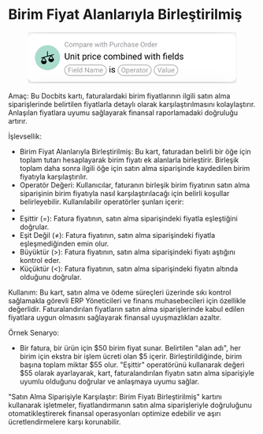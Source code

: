 # Birim Fiyat Alanlarıyla Birleştirilmiş

<figure><img src="../../../.gitbook/assets/Bildschirmfoto 2024-05-02 um 14.24.55.png" alt=""><figcaption></figcaption></figure>

Amaç: Bu Docbits kartı, faturalardaki birim fiyatlarının ilgili satın alma siparişlerinde belirtilen fiyatlarla detaylı olarak karşılaştırılmasını kolaylaştırır. Anlaşılan fiyatlara uyumu sağlayarak finansal raporlamadaki doğruluğu artırır.

İşlevsellik:

* Birim Fiyat Alanlarıyla Birleştirilmiş: Bu kart, faturadan belirli bir öğe için toplam tutarı hesaplayarak birim fiyatı ek alanlarla birleştirir. Birleşik toplam daha sonra ilgili öğe için satın alma siparişinde kaydedilen birim fiyatıyla karşılaştırılır.
* Operatör Değeri: Kullanıcılar, faturanın birleşik birim fiyatının satın alma siparişinin birim fiyatıyla nasıl karşılaştırılacağı için belirli koşullar belirleyebilir. Kullanılabilir operatörler şunları içerir:
*
* Eşittir (=): Fatura fiyatının, satın alma siparişindeki fiyatla eşleştiğini doğrular.
* Eşit Değil (≠): Fatura fiyatının, satın alma siparişindeki fiyatla eşleşmediğinden emin olur.
* Büyüktür (>): Fatura fiyatının, satın alma siparişindeki fiyatı aştığını kontrol eder.
* Küçüktür (<): Fatura fiyatının, satın alma siparişindeki fiyatın altında olduğunu doğrular.

Kullanım: Bu kart, satın alma ve ödeme süreçleri üzerinde sıkı kontrol sağlamakla görevli ERP Yöneticileri ve finans muhasebecileri için özellikle değerlidir. Faturalandırılan fiyatların satın alma siparişlerinde kabul edilen fiyatlara uygun olmasını sağlayarak finansal uyuşmazlıkları azaltır.

Örnek Senaryo:

* Bir fatura, bir ürün için $50 birim fiyat sunar. Belirtilen "alan adı", her birim için ekstra bir işlem ücreti olan $5 içerir. Birleştirildiğinde, birim başına toplam miktar $55 olur. "Eşittir" operatörünü kullanarak değeri $55 olarak ayarlayarak, kart, faturalandırılan fiyatın satın alma siparişiyle uyumlu olduğunu doğrular ve anlaşmaya uyumu sağlar.

"Satın Alma Siparişiyle Karşılaştır: Birim Fiyatı Birleştirilmiş" kartını kullanarak işletmeler, fiyatlandırmanın satın alma siparişleriyle doğruluğunu otomatikleştirerek finansal operasyonları optimize edebilir ve aşırı ücretlendirmelere karşı korunabilir.
